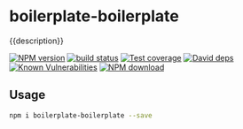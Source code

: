 # boilerplate-boilerplate

{{description}}

[![NPM version][npm-image]][npm-url]
[![build status][travis-image]][travis-url]
[![Test coverage][codecov-image]][codecov-url]
[![David deps][david-image]][david-url]
[![Known Vulnerabilities][snyk-image]][snyk-url]
[![NPM download][download-image]][download-url]

[npm-image]: https://img.shields.io/npm/v/boilerplate-boilerplate.svg?style=flat-square
[npm-url]: https://npmjs.org/package/boilerplate-boilerplate
[travis-image]: https://img.shields.io/travis/node-modules/boilerplate-boilerplate.svg?style=flat-square
[travis-url]: https://travis-ci.org/node-modules/boilerplate-boilerplate
[codecov-image]: https://codecov.io/gh/node-modules/boilerplate-boilerplate/branch/master/graph/badge.svg
[codecov-url]: https://codecov.io/gh/node-modules/boilerplate-boilerplate
[david-image]: https://img.shields.io/david/node-modules/boilerplate-boilerplate.svg?style=flat-square
[david-url]: https://david-dm.org/node-modules/boilerplate-boilerplate
[snyk-image]: https://snyk.io/test/npm/boilerplate-boilerplate/badge.svg?style=flat-square
[snyk-url]: https://snyk.io/test/npm/boilerplate-boilerplate
[download-image]: https://img.shields.io/npm/dm/boilerplate-boilerplate.svg?style=flat-square
[download-url]: https://npmjs.org/package/boilerplate-boilerplate

## Usage

```bash
npm i boilerplate-boilerplate --save
```
